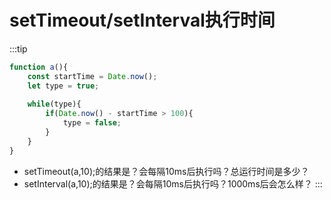 # setTimeout/setInterval执行时间
:::tip
```javascript
function a(){
    const startTime = Date.now();
    let type = true;
    
    while(type){
        if(Date.now() - startTime > 100){
            type = false;
        }
    }
}
```
* setTimeout(a,10);的结果是？会每隔10ms后执行吗？总运行时间是多少？
* setInterval(a,10);的结果是？会每隔10ms后执行吗？1000ms后会怎么样？
:::